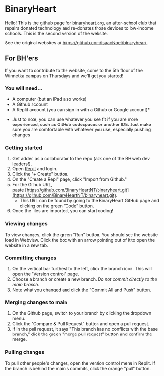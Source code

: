 # BinaryHeart
Hello! This is the github page for [binaryheart.org](https://www.binaryheart.org), an after-school club that repairs donated technology and re-donates those devices to low-income schools. This is the second version of the website.

See the original websites at https://github.com/IsaacNoel/binaryheart.

## For BH'ers
If you want to contribute to the website, come to the 5th floor of the Winnetka campus on Thursdays and we'll get you started!

### You will need...
- A computer (but an iPad also works)
- A Github account
- A Replit account (you can sign in with a Github or Google account)*
* Just to note, you can use whatever you see fit if you are more experienced, such as GitHub codespaces or another IDE. Just make sure you are comfortable with whatever you use, especially pushing changes

### Getting started
1. Get added as a collaborator to the repo (ask one of the BH web dev leaders!).
2. Open [Replit](https://replit.com/) and login.
3. Click the "+ Create" button.
4. On the "Create a Repl" page, click "Import from Github."
5. For the Github URL, paste [https://github.com/BinaryHeartNT/binaryheart.git](https://github.com/BinaryHeartNT/binaryheart.git).
    - This URL can be found by going to the BinaryHeart GitHub page and clicking on the green “Code” button.
6. Once the files are imported, you can start coding!

### Viewing changes
To view changes, click the green "Run" button. You should see the website load in Webview. Click the box with an arrow pointing out of it to open the website in a new tab.

### Committing changes
1. On the vertical bar furthest to the left, click the branch icon. This will open the "Version control" page. 
2. Choose a branch or create a new branch. *Do not commit directly to the main branch.*
3. Note what you changed and click the "Commit All and Push" button.

### Merging changes to main
1. On the Github page, switch to your branch by clicking the dropdown menu.
2. Click the "Compare & Pull Request" button and open a pull request.
3. If in the pull request, it says "This branch has no conflicts with the base branch," click the green "merge pull request" button and confirm the merge.

### Pulling changes
To pull other people's changes, open the version control menu in Replit. If the branch is behind the main's commits, click the orange "pull" button.


